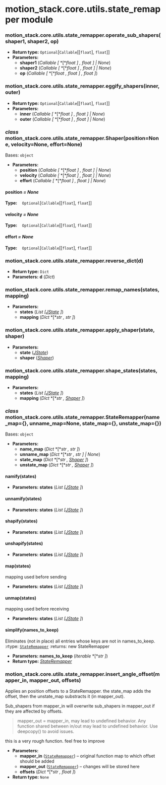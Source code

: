 # motion_stack.core.utils.state_remapper module

### motion_stack.core.utils.state_remapper.operate_sub_shapers(shaper1, shaper2, op)

* **Return type:**
  `Optional`[`Callable`[[`float`], `float`]]
* **Parameters:**
  * **shaper1** (*Callable* *[* *[**float* *]* *,* *float* *]*  *|* *None*)
  * **shaper2** (*Callable* *[* *[**float* *]* *,* *float* *]*  *|* *None*)
  * **op** (*Callable* *[* *[**float* *,* *float* *]* *,* *float* *]*)

### motion_stack.core.utils.state_remapper.eggify_shapers(inner, outer)

* **Return type:**
  `Optional`[`Callable`[[`float`], `float`]]
* **Parameters:**
  * **inner** (*Callable* *[* *[**float* *]* *,* *float* *]*  *|* *None*)
  * **outer** (*Callable* *[* *[**float* *]* *,* *float* *]*  *|* *None*)

### *class* motion_stack.core.utils.state_remapper.Shaper(position=None, velocity=None, effort=None)

Bases: `object`

* **Parameters:**
  * **position** (*Callable* *[* *[**float* *]* *,* *float* *]*  *|* *None*)
  * **velocity** (*Callable* *[* *[**float* *]* *,* *float* *]*  *|* *None*)
  * **effort** (*Callable* *[* *[**float* *]* *,* *float* *]*  *|* *None*)

#### position *= None*

**Type:**    `Optional`[`Callable`[[`float`], `float`]]

#### velocity *= None*

**Type:**    `Optional`[`Callable`[[`float`], `float`]]

#### effort *= None*

**Type:**    `Optional`[`Callable`[[`float`], `float`]]

### motion_stack.core.utils.state_remapper.reverse_dict(d)

* **Return type:**
  `Dict`
* **Parameters:**
  **d** (*Dict*)

### motion_stack.core.utils.state_remapper.remap_names(states, mapping)

* **Parameters:**
  * **states** (*List* *[*[*JState*](motion_stack.core.utils.joint_state.md#motion_stack.core.utils.joint_state.JState) *]*)
  * **mapping** (*Dict* *[**str* *,* *str* *]*)

### motion_stack.core.utils.state_remapper.apply_shaper(state, shaper)

* **Parameters:**
  * **state** ([*JState*](motion_stack.core.utils.joint_state.md#motion_stack.core.utils.joint_state.JState))
  * **shaper** ([*Shaper*](#motion_stack.core.utils.state_remapper.Shaper))

### motion_stack.core.utils.state_remapper.shape_states(states, mapping)

* **Parameters:**
  * **states** (*List* *[*[*JState*](motion_stack.core.utils.joint_state.md#motion_stack.core.utils.joint_state.JState) *]*)
  * **mapping** (*Dict* *[**str* *,* [*Shaper*](#motion_stack.core.utils.state_remapper.Shaper) *]*)

### *class* motion_stack.core.utils.state_remapper.StateRemapper(name_map={}, unname_map=None, state_map={}, unstate_map={})

Bases: `object`

* **Parameters:**
  * **name_map** (*Dict* *[**str* *,* *str* *]*)
  * **unname_map** (*Dict* *[**str* *,* *str* *]*  *|* *None*)
  * **state_map** (*Dict* *[**str* *,* [*Shaper*](#motion_stack.core.utils.state_remapper.Shaper) *]*)
  * **unstate_map** (*Dict* *[**str* *,* [*Shaper*](#motion_stack.core.utils.state_remapper.Shaper) *]*)

#### namify(states)

* **Parameters:**
  **states** (*List* *[*[*JState*](motion_stack.core.utils.joint_state.md#motion_stack.core.utils.joint_state.JState) *]*)

#### unnamify(states)

* **Parameters:**
  **states** (*List* *[*[*JState*](motion_stack.core.utils.joint_state.md#motion_stack.core.utils.joint_state.JState) *]*)

#### shapify(states)

* **Parameters:**
  **states** (*List* *[*[*JState*](motion_stack.core.utils.joint_state.md#motion_stack.core.utils.joint_state.JState) *]*)

#### unshapify(states)

* **Parameters:**
  **states** (*List* *[*[*JState*](motion_stack.core.utils.joint_state.md#motion_stack.core.utils.joint_state.JState) *]*)

#### map(states)

mapping used before sending

* **Parameters:**
  **states** (*List* *[*[*JState*](motion_stack.core.utils.joint_state.md#motion_stack.core.utils.joint_state.JState) *]*)

#### unmap(states)

mapping used before receiving

* **Parameters:**
  **states** (*List* *[*[*JState*](motion_stack.core.utils.joint_state.md#motion_stack.core.utils.joint_state.JState) *]*)

#### simplify(names_to_keep)

Eliminates (not in place) all entries whose keys are not in names_to_keep.
:rtype: [`StateRemapper`](#motion_stack.core.utils.state_remapper.StateRemapper)
:returns: new StateRemapper

* **Parameters:**
  **names_to_keep** (*Iterable* *[**str* *]*)
* **Return type:**
  [*StateRemapper*](#motion_stack.core.utils.state_remapper.StateRemapper)

### motion_stack.core.utils.state_remapper.insert_angle_offset(mapper_in, mapper_out, offsets)

Applies an position offsets to a StateRemapper.
the state_map adds the offset, then the unstate_map substracts it (in mapper_out).

Sub_shapers from mapper_in will overwrite sub_shapers in mapper_out if they are
affected by offsets.

> mapper_out = mapper_in, may lead to undefined behavior.
> Any function shared between in/out may lead to undefined behavior.
> Use deepcopy() to avoid issues.

this is a very rough function. feel free to improve

* **Parameters:**
  * **mapper_in** ([`StateRemapper`](#motion_stack.core.utils.state_remapper.StateRemapper)) – original function map to which offset should be added
  * **mapper_out** ([`StateRemapper`](#motion_stack.core.utils.state_remapper.StateRemapper)) – changes will be stored here
  * **offsets** (*Dict* *[**str* *,* *float* *]*)
* **Return type:**
  `None`
